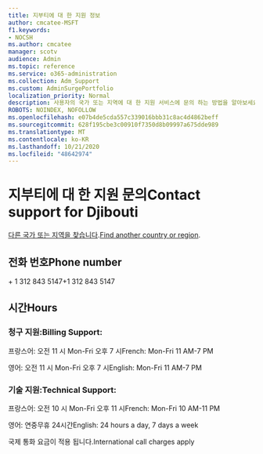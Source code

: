 ```yaml
---
title: 지부티에 대 한 지원 정보
author: cmcatee-MSFT
f1.keywords:
- NOCSH
ms.author: cmcatee
manager: scotv
audience: Admin
ms.topic: reference
ms.service: o365-administration
ms.collection: Adm_Support
ms.custom: AdminSurgePortfolio
localization_priority: Normal
description: 사용자의 국가 또는 지역에 대 한 지원 서비스에 문의 하는 방법을 알아보세요.
ROBOTS: NOINDEX, NOFOLLOW
ms.openlocfilehash: e07b4de5cda557c339016bbb31c8ac4d4862beff
ms.sourcegitcommit: 628f195cbe3c00910f7350d8b09997a675dde989
ms.translationtype: MT
ms.contentlocale: ko-KR
ms.lasthandoff: 10/21/2020
ms.locfileid: "48642974"
---
```

# <a name="contact-support-for-djibouti"></a><span data-ttu-id="870a7-103">지부티에 대 한 지원 문의</span><span class="sxs-lookup"><span data-stu-id="870a7-103">Contact support for Djibouti</span></span>

<span data-ttu-id="870a7-104">[다른 국가 또는 지역을 찾습니다](../contact-support-for-business-products.md).</span><span class="sxs-lookup"><span data-stu-id="870a7-104">[Find another country or region](../contact-support-for-business-products.md).</span></span>

## <a name="phone-number"></a><span data-ttu-id="870a7-105">전화 번호</span><span class="sxs-lookup"><span data-stu-id="870a7-105">Phone number</span></span>
<span data-ttu-id="870a7-106">+ 1 312 843 5147</span><span class="sxs-lookup"><span data-stu-id="870a7-106">+1 312 843 5147</span></span>

## <a name="hours"></a><span data-ttu-id="870a7-107">시간</span><span class="sxs-lookup"><span data-stu-id="870a7-107">Hours</span></span>
### <a name="billing-support"></a><span data-ttu-id="870a7-108">청구 지원:</span><span class="sxs-lookup"><span data-stu-id="870a7-108">Billing Support:</span></span>

<span data-ttu-id="870a7-109">프랑스어: 오전 11 시 Mon-Fri 오후 7 시</span><span class="sxs-lookup"><span data-stu-id="870a7-109">French: Mon-Fri 11 AM-7 PM</span></span>

<span data-ttu-id="870a7-110">영어: 오전 11 시 Mon-Fri 오후 7 시</span><span class="sxs-lookup"><span data-stu-id="870a7-110">English: Mon-Fri 11 AM-7 PM</span></span>

### <a name="technical-support"></a><span data-ttu-id="870a7-111">기술 지원:</span><span class="sxs-lookup"><span data-stu-id="870a7-111">Technical Support:</span></span>

<span data-ttu-id="870a7-112">프랑스어: 오전 10 시 Mon-Fri 오후 11 시</span><span class="sxs-lookup"><span data-stu-id="870a7-112">French: Mon-Fri 10 AM-11 PM</span></span>

<span data-ttu-id="870a7-113">영어: 연중무휴 24시간</span><span class="sxs-lookup"><span data-stu-id="870a7-113">English: 24 hours a day, 7 days a week</span></span>

<span data-ttu-id="870a7-114">국제 통화 요금이 적용 됩니다.</span><span class="sxs-lookup"><span data-stu-id="870a7-114">International call charges apply</span></span>

